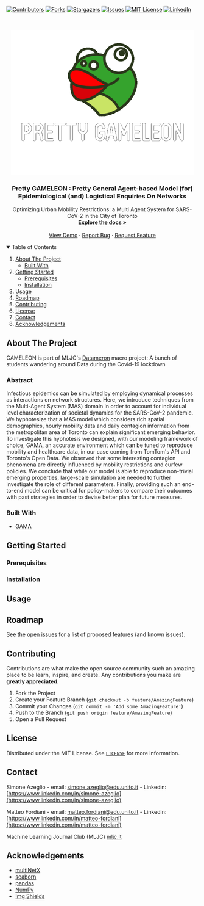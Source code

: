 <!-- PROJECT SHIELDS -->
[![Contributors][contributors-shield]][contributors-url]
[![Forks][forks-shield]][forks-url]
[![Stargazers][stars-shield]][stars-url]
[![Issues][issues-shield]][issues-url]
[![MIT License][license-shield]][license-url]
[![LinkedIn][linkedin-shield]][linkedin-url]


<!-- PROJECT LOGO -->
<br />
<p align="center">
  <a href="https://github.com/sazio/GAMELEON">
    <img src="Img/GAMELEON.png" alt="Logo" width="480" height="380">
  </a>

  <h3 align="center">Pretty GAMELEON : Pretty General Agent-based Model (for) Epidemiological (and) Logistical Enquiries On Networks</h3>

  <p align="center">
    Optimizing Urban Mobility Restrictions: a Multi Agent System for SARS-CoV-2 in the City of Toronto
    <br />
    <a href="https://github.com/sazio/GAMELEON"><strong>Explore the docs »</strong></a>
    <br />
    <br />
    <a href="https://github.com/sazio/GAMELEON">View Demo</a>
    ·
    <a href="https://github.com/sazio/GAMELEON/issues">Report Bug</a>
    ·
    <a href="https://github.com/sazio/GAMELEON/issues">Request Feature</a>
  </p>
</p>



<!-- TABLE OF CONTENTS -->
<details open="open">
  <summary>Table of Contents</summary>
  <ol>
    <li>
      <a href="#about-the-project">About The Project</a>
      <ul>
        <li><a href="#built-with">Built With</a></li>
      </ul>
    </li>
    <li>
      <a href="#getting-started">Getting Started</a>
      <ul>
        <li><a href="#prerequisites">Prerequisites</a></li>
        <li><a href="#installation">Installation</a></li>
      </ul>
    </li>
    <li><a href="#usage">Usage</a></li>
    <li><a href="#roadmap">Roadmap</a></li>
    <li><a href="#contributing">Contributing</a></li>
    <li><a href="#license">License</a></li>
    <li><a href="#contact">Contact</a></li>
    <li><a href="#acknowledgements">Acknowledgements</a></li>
  </ol>
</details>



<!-- ABOUT THE PROJECT -->
## About The Project
GAMELEON is part of MLJC's [Datameron](https://github.com/MachineLearningJournalClub/Datameron) macro project: A bunch of students wandering around Data during the Covid-19 lockdown
### Abstract

Infectious epidemics can be simulated by employing dynamical processes as interactions on network structures. Here, we introduce techniques from the Multi-Agent System (MAS) domain in order to account for individual level characterization of societal dynamics for the SARS-CoV-2 pandemic. We hyphotesize that a MAS model which considers rich spatial demographics, hourly mobility data and daily contagion information from the metropolitan area of Toronto can explain significant emerging behavior. To investigate this hyphotesis we designed, with our modeling framework of choice, GAMA, an accurate environment which can be tuned to reproduce mobility and healthcare data, in our case coming from TomTom's API and Toronto's Open Data. We observed that some interesting contagion phenomena are directly influenced by mobility restrictions and curfew policies. We conclude that while our model is able to reproduce non-trivial emerging properties, large-scale simulation are needed to further investigate the role of different parameters. Finally, providing such an end-to-end model can be critical for policy-makers to compare their outcomes with past strategies in order to devise better plan for future measures. 

### Built With

* [GAMA](https://gama-platform.github.io/)


<!-- GETTING STARTED -->
## Getting Started



### Prerequisites



### Installation



<!-- USAGE EXAMPLES -->
## Usage

<!-- ROADMAP -->
## Roadmap

See the [open issues](https://github.com/sazio/GAMELEON/issues) for a list of proposed features (and known issues).


<!-- CONTRIBUTING -->
## Contributing

Contributions are what make the open source community such an amazing place to be learn, inspire, and create. Any contributions you make are **greatly appreciated**.

1. Fork the Project
2. Create your Feature Branch (`git checkout -b feature/AmazingFeature`)
3. Commit your Changes (`git commit -m 'Add some AmazingFeature'`)
4. Push to the Branch (`git push origin feature/AmazingFeature`)
5. Open a Pull Request



<!-- LICENSE -->
## License

Distributed under the MIT License. See [`LICENSE`](https://github.com/sazio/GAMELEON/blob/master/LICENSE) for more information.



<!-- CONTACT -->
## Contact

Simone Azeglio - email: simone.azeglio@edu.unito.it - Linkedin: [https://www.linkedin.com/in/simone-azeglio](https://www.linkedin.com/in/simone-azeglio) 

Matteo Fordiani - email: matteo.fordiani@edu.unito.it - Linkedin: [https://www.linkedin.com/in/matteo-fordiani](https://www.linkedin.com/in/matteo-fordiani)

Machine Learning Journal Club (MLJC) [mljc.it](https://www.mljc.it)



<!-- ACKNOWLEDGEMENTS -->
## Acknowledgements
* [multiNetX](https://www.webpagefx.com/tools/emoji-cheat-sheet)
* [seaborn](https://seaborn.pydata.org/)
* [pandas](https://pandas.pydata.org/)
* [NumPy](https://numpy.org/)
* [Img Shields](https://shields.io)




<!-- MARKDOWN LINKS & IMAGES -->
<!-- https://www.markdownguide.org/basic-syntax/#reference-style-links -->
[contributors-shield]: https://img.shields.io/github/contributors/sazio/GAMELEON.svg?style=for-the-badge
[contributors-url]: https://github.com/sazio/GAMELEON/graphs/contributors

[forks-shield]: https://img.shields.io/github/forks/sazio/GAMELEON.svg?style=for-the-badge
[forks-url]: https://github.com/sazio/GAMELEON/network/members

[stars-shield]: https://img.shields.io/github/stars/sazio/GAMELEON.svg?style=for-the-badge
[stars-url]: https://github.com/sazio/GAMELEON/stargazers

[issues-shield]: https://img.shields.io/github/issues/sazio/GAMELEON.svg?style=for-the-badge
[issues-url]: https://github.com/sazio/GAMELEON/issues

[license-shield]: https://img.shields.io/github/license/sazio/GAMELEON.svg?style=for-the-badge
[license-url]: https://github.com/sazio/GAMELEON/blob/master/LICENSE

[linkedin-shield]: https://img.shields.io/badge/-LinkedIn-black.svg?style=for-the-badge&logo=linkedin&colorB=555
[linkedin-url]: https://www.linkedin.com/company/machine-learning-journal-club/

[product-screenshot]: images/screenshot.png
